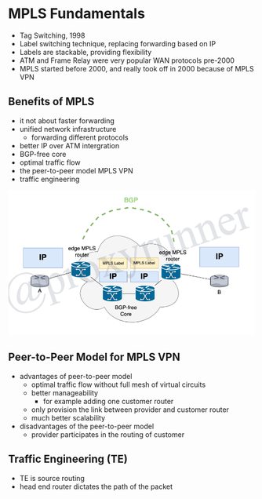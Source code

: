 # MPLS Fundamentals

* Tag Switching, 1998
* Label switching technique, replacing forwarding based on IP
* Labels are stackable, providing flexibility
* ATM and Frame Relay were very popular WAN protocols pre-2000
* MPLS started before 2000, and really took off in 2000 because of MPLS VPN

## Benefits of MPLS

* it not about faster forwarding
* unified network infrastructure
    + forwarding different protocols
* better IP over ATM intergration
* BGP-free core
* optimal traffic flow
* the peer-to-peer model MPLS VPN
* traffic engineering

![Example of Label Switching via BGP free-core](./img/mpls-bgp-freecore-ink.png)

## Peer-to-Peer Model for MPLS VPN

* advantages of peer-to-peer model
    + optimal traffic flow without full mesh of virtual circuits
    + better manageability
        - for example adding one customer router
    + only provision the link between provider and customer router
    + much better scalability
* disadvantages of the peer-to-peer model
    + provider participates in the routing of customer

## Traffic Engineering (TE)

* TE is source routing
* head end router dictates the path of the packet